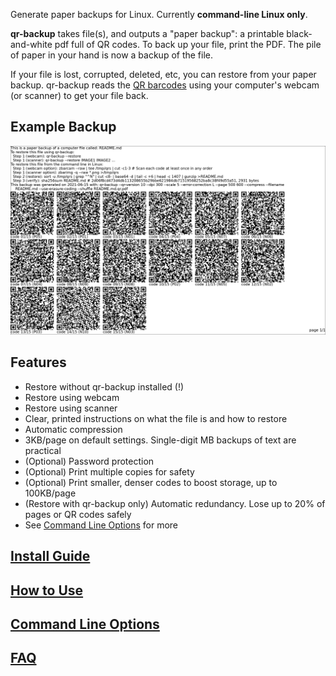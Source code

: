 Generate paper backups for Linux. Currently **command-line Linux only**.

**qr-backup** takes file(s), and outputs a "paper backup": a printable black-and-white pdf full of QR codes. To back up your file, print the PDF. The pile of paper in your hand is now a backup of the file.

If your file is lost, corrupted, deleted, etc, you can restore from your paper backup. qr-backup reads the [QR barcodes](https://en.wikipedia.org/wiki/QR_code) using your computer's webcam (or scanner) to get your file back.

## Example Backup
![Example Backup](docs/example.png)

## Features
- Restore without qr-backup installed (!)
- Restore using webcam
- Restore using scanner
- Clear, printed instructions on what the file is and how to restore
- Automatic compression
- 3KB/page on default settings. Single-digit MB backups of text are practical
- (Optional) Password protection
- (Optional) Print multiple copies for safety
- (Optional) Print smaller, denser codes to boost storage, up to 100KB/page
- (Restore with qr-backup only) Automatic redundancy. Lose up to 20% of pages or QR codes safely
- See [Command Line Options](docs/USAGE.md) for more

## [Install Guide](docs/INSTALL.md)
## [How to Use](docs/WALKTHROUGH.md)
## [Command Line Options](docs/USAGE.md)
## [FAQ](docs/FAQ.md)
